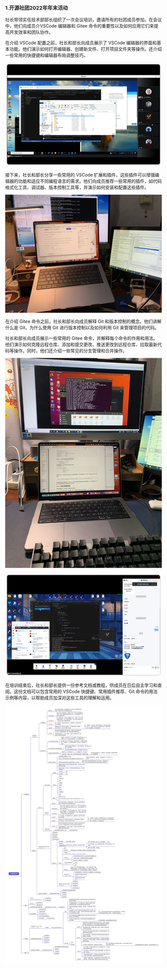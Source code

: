 ### 1.开源社团2022年年末活动
社长带领实任技术部部长组织了一次会议培训，邀请所有的社团成员参加。在会议中，他们向成员介VSCode 编辑器和 Gitee 命令的重要性以及如何应用它们来提高开发效率和团队协作。

在介绍 VSCode 配置之前，社长和部长向成员展示了 VSCode 编辑器的界面和基本功能。他们演示如何打开编辑器、创建新文件、打开项目文件夹等操作。还介绍一些常用的快捷键和编辑器布局调整技巧。

![图片1](./image9.png)

接下来，社长和部长分享一些常用的 VSCode 扩展和插件，这些插件可以增强编辑器的功能和适应不同编程语言的需求。他们向成员推荐一些常用的插件，如代码格式化工具、调试器、版本控制工具等，并演示如何安装和配置这些插件。

![图片2](./image2.jpeg)

在介绍 Gitee 命令之前，社长和部长向成员解释 Git 和版本控制的概念。他们讲解什么是 Git、为什么使用 Git 进行版本控制以及如何利用 Git 来管理项目的代码。

社长和部长向成员展示一些常用的 Gitee 命令，并解释每个命令的作用和用法。他们演示如何克隆远程仓库、添加和提交更改、推送更改到远程仓库、拉取最新代码等操作。同时，他们还介绍一些常见的分支管理和合并操作。

![图片3](./image4.jpeg)

![图片4](./image7.png)

在培训结束后，社长和部长提供一份参考文档或教程，供成员在日后自主学习和查阅。这份文档可以包含常用的 VSCode 快捷键、常用插件推荐、Git 命令的用法示例等内容，以帮助成员加深对这些工具的理解和运用。

![图片5](./image8.jpeg)
